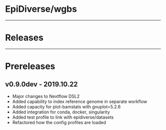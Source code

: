 # EpiDiverse/wgbs
---
# Releases

---
# Prereleases
## v0.9.0dev - 2019.10.22
* Major changes to Nextflow DSL2
* Added capability to index reference genome in separate workflow
* Added capacity for plot-bamstats with gnuplot=5.2.6
* Added integration for conda, docker, singularity
* Added test profile to link with epidiverse/datasets
* Refactored how the config profiles are loaded